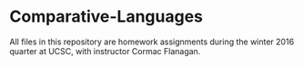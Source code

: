 # Comparative-Languages

All files in this repository are homework assignments during the
winter 2016 quarter at UCSC, with instructor Cormac Flanagan.
